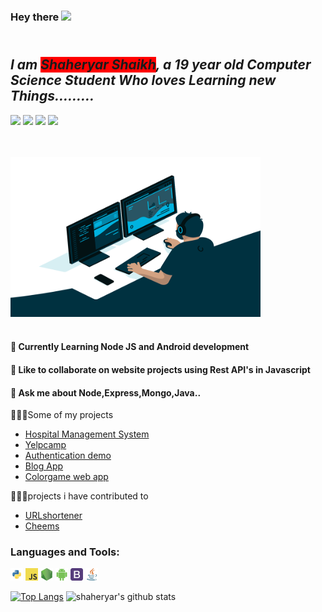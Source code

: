 ### Hey there <img src="https://media.giphy.com/media/hvRJCLFzcasrR4ia7z/giphy.gif" width="25px">

## _<br>I am <span style="background-color:red;">Shaheryar Shaikh</span>, a 19 year old Computer Science Student Who loves Learning new Things.........</br>_
![](https://komarev.com/ghpvc/?username=shaheryarshaikh1011&color=010040&style=flat-square)
 [![](https://img.shields.io/badge/.-LinkedIn-Blue?style=for-the-badge&logo=linkedin)](https://www.linkedin.com/in/shaheryar-shaikh-0391451a4/)
 [![](https://img.shields.io/badge/gmail-D14836?&style=for-the-badge&logo=gmail&logoColor=white)](mailto:sherishaikh2611@gmail.com)
 [![](https://img.shields.io/badge/instagram-%23E4405F.svg?&style=for-the-badge&logo=instagram&logoColor=white)](https://www.instagram.com/starkastic.af/)
 
 <br>
<br>
 <img alt="GIF" src="https://raw.githubusercontent.com/shaheryarshaikh1011/shaheryarshaikh1011/master/code.gif?raw=true" width="400" height="256" />
 <br>
 <br>

 #### 🌱 Currently Learning Node JS and Android development
 #### 👬 Like to collaborate on website projects using Rest API's in Javascript<br>
 #### 💬 Ask me about Node,Express,Mongo,Java..
👨🏻‍💻Some of my projects <br>
  * <a href="https://github.com/shaheryarshaikh1011/hms">Hospital Management System</a> 
  * <a href="https://github.com/shaheryarshaikh1011/yelpcamp">Yelpcamp</a>
  * <a href="https://github.com/shaheryarshaikh1011/authdemo">Authentication demo</a>
  * <a href="https://github.com/shaheryarshaikh1011/BlogApp">Blog App</a>
  * <a href="https://github.com/shaheryarshaikh1011/Colorgame1011">Colorgame web app</a>
  
👨🏻‍💻projects i have contributed to <br>
 * <a href="https://github.com/shaheryarshaikh1011/URLshortner">URLshortener</a>
 * <a href="https://github.com/shaheryarshaikh1011/cheems">Cheems</a>


### Languages and Tools: 

<code><img height="20" src="https://raw.githubusercontent.com/github/explore/80688e429a7d4ef2fca1e82350fe8e3517d3494d/topics/python/python.png"></code>
<code><img height="20" src="https://raw.githubusercontent.com/github/explore/80688e429a7d4ef2fca1e82350fe8e3517d3494d/topics/javascript/javascript.png"></code>
<code><img height="20" src="https://raw.githubusercontent.com/github/explore/80688e429a7d4ef2fca1e82350fe8e3517d3494d/topics/nodejs/nodejs.png"></code>
<code><img height="20" src="https://raw.githubusercontent.com/github/explore/80688e429a7d4ef2fca1e82350fe8e3517d3494d/topics/android/android.png"></code>
<code><img height="20" src="https://raw.githubusercontent.com/github/explore/80688e429a7d4ef2fca1e82350fe8e3517d3494d/topics/bootstrap/bootstrap.png"></code>
<code><img height="20" src="https://raw.githubusercontent.com/github/explore/80688e429a7d4ef2fca1e82350fe8e3517d3494d/topics/java/java.png"></code>


[![Top Langs](https://github-readme-stats.vercel.app/api/top-langs/?username=shaheryarshaikh1011&&show_icons=true&title_color=151515&icon_color=bb2acf&text_color=151515&bg_color=ffffff)](https://github.com/shaheryarshaikh1011/)
![shaheryar's github stats](https://github-readme-stats.vercel.app/api?username=shaheryarshaikh1011&show_icons=true&hide=["issues"])
